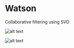 # Watson
Collaborative filtering using SVD

![alt text](https://raw.githubusercontent.com/CasperCLD/watson/master/images/product_order_count.png "Product order count")

![alt text](https://raw.githubusercontent.com/CasperCLD/watson/master/images/user_order_count.png "User order count")

